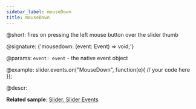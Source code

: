 ```yaml
---
sidebar_label: mouseDown
title: mouseDown
---          
```


@short: fires on pressing the left mouse button over the slider thumb

@signature: {'mousedown: (event: Event) => void;'}

@params:
`event: event` - the native event object

@example:
slider.events.on("MouseDown", function(e){
    // your code here
});

@descr:

**Related sample**: [Slider. Slider Events](https://snippet.dhtmlx.com/sc7ov54z)
